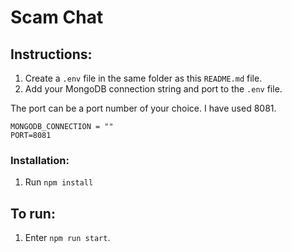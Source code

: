 # Scam Chat



## Instructions:
1. Create a `.env` file in the same folder as this `README.md` file.
2. Add your MongoDB connection string and port to the `.env` file.

The port can be a port number of your choice. I have used 8081.
```
MONGODB_CONNECTION = ""
PORT=8081
```

### Installation:
1. Run `npm install`

## To run:
1. Enter `npm run start`.
